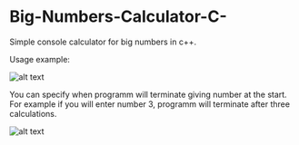 # Big-Numbers-Calculator-C-
Simple console calculator for big numbers in c++.

Usage example:

![alt text](https://i.ibb.co/VSV1pwZ/usage-example-cpp.png)

You can specify when programm will terminate giving number at the start. For example if you will enter number 3, programm will terminate after three calculations.

![alt text](https://i.ibb.co/ZLnmzz6/usage-example-cpp-2.png)
